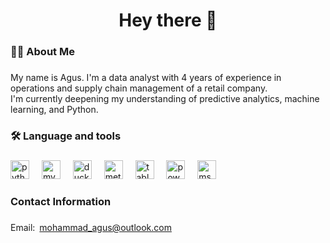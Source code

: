 <h1 align="center">Hey there 👋</h1>



###

<h3 align="left">👩‍💻  About Me</h3>

###

<p align="left">My name is Agus. I'm a data analyst with 4 years of experience in operations and supply chain management of a retail company.  <br>I'm currently deepening my understanding of predictive analytics, machine learning, and Python.</p>

###

<h3 align="left">🛠 Language and tools</h3>

###

<div align="left">
  <img src="https://cdn.jsdelivr.net/gh/devicons/devicon/icons/python/python-original.svg" height="30" alt="python logo"  />
  <img width="12" />
  <img src="https://cdn.jsdelivr.net/gh/devicons/devicon/icons/mysql/mysql-original.svg" height="30" alt="mysql logo"  />
  <img width="12" />
  <img src="https://upload.wikimedia.org/wikipedia/commons/4/40/DuckDB_logo.svg" height="30" alt="duckdb logo"  />
  <img width="12" />
  <img src="https://cdn.icon-icons.com/icons2/2699/PNG/512/metabase_logo_icon_170959.png" height="30" alt="metabase logo"  />
  <img width="12" />
  <img src="https://cdn.worldvectorlogo.com/logos/tableau-software.svg" height="30" alt="tableau logo"  />
  <img width="12" />
  <img src="https://upload.wikimedia.org/wikipedia/commons/c/cf/New_Power_BI_Logo.svg" height="30" alt="power bi logo"  />
  <img width="12" />
  <img src="https://upload.wikimedia.org/wikipedia/commons/3/34/Microsoft_Office_Excel_%282019%E2%80%93present%29.svg" height="30" alt="ms excel logo"  />
</div>


###

<h3 align="left">Contact Information</h3>

###

Email:&ensp;mohammad_agus@outlook.com



<!--
###

<h3 align="left">✉️ Contact information</h3>

###

<div align="left">
  <a href="mailto:mohammad_agus@outlook.com">
    <img src="https://upload.wikimedia.org/wikipedia/commons/d/df/Microsoft_Office_Outlook_%282018%E2%80%93present%29.svg" height="25" alt="outlook logo"  />
  </a>
  <img width="12" />
  <a href="https://www.linkedin.com/in/moh-agus/" target="_blank">
    <img src="https://seeklogo.com/images/L/linkedin-new-2020-logo-E14A5D55ED-seeklogo.com.png" height="25" alt="linkedin logo"  />
  </a>
</div>
